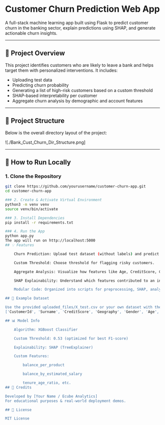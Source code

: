 # Customer Churn Prediction Web App

A full-stack machine learning app built using Flask to predict customer churn in the banking sector, explain predictions using SHAP, and generate actionable churn insights.

---

## 📌 Project Overview

This project identifies customers who are likely to leave a bank and helps target them with personalized interventions. It includes:

- Uploading test data
- Predicting churn probability
- Generating a list of high-risk customers based on a custom threshold
- SHAP-based interpretability per customer
- Aggregate churn analysis by demographic and account features

---

## 📂 Project Structure

Below is the overall directory layout of the project:

![./Bank_Cust_Churn_Dir_Structure.png]

---

## 🚀 How to Run Locally

### 1. Clone the Repository
```bash
git clone https://github.com/yourusername/customer-churn-app.git
cd customer-churn-app

### 2. Create & Activate Virtual Environment
python3 -m venv venv
source venv/bin/activate

### 3. Install Dependencies
pip install -r requirements.txt

### 4. Run the App
python app.py
The app will run on http://localhost:5000
## 💡 Features

    Churn Prediction: Upload test dataset (without labels) and predict churn probabilities.

    Custom Threshold: Choose threshold for flagging risky customers.

    Aggregate Analysis: Visualize how features like Age, CreditScore, Geography affect churn.

    SHAP Explainability: Understand which features contributed to an individual customer's churn decision.

    Modular Code: Organized into scripts for preprocessing, SHAP, analysis, and routing.

## 🧪 Example Dataset

Use the provided uploaded_files/X_test.csv or your own dataset with the following columns:
['CustomerId', 'Surname', 'CreditScore', 'Geography', 'Gender', 'Age',  'Tenure', 'Balance', 'NumOfProducts', 'HasCrCard', 'IsActiveMember', 'EstimatedSalary']

## 📊 Model Info

    Algorithm: XGBoost Classifier

    Custom Threshold: 0.53 (optimized for best F1-score)

    Explainability: SHAP (TreeExplainer)

    Custom Features:

        balance_per_product

        balance_by_estimated_salary

        tenure_age_ratio, etc.
## 📎 Credits

Developed by [Your Name / Ecube Analytics]
For educational purposes & real-world deployment demos.

## 📄 License

MIT License

